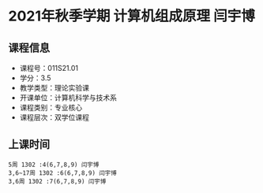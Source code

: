 # 2021年秋季学期 计算机组成原理 闫宇博






## 课程信息

- 课程号：011S21.01
- 学分：3.5
- 教学类型：理论实验课
- 开课单位：计算机科学与技术系
- 课程类别：专业核心
- 课程层次：双学位课程

## 上课时间

```
5周 1302 :4(6,7,8,9) 闫宇博
3,6~17周 1302 :6(6,7,8,9) 闫宇博
3,6周 1302 :7(6,7,8,9) 闫宇博
```

